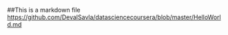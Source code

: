##This is a markdown file
https://github.com/DevalSavla/datasciencecoursera/blob/master/HelloWorld.md
